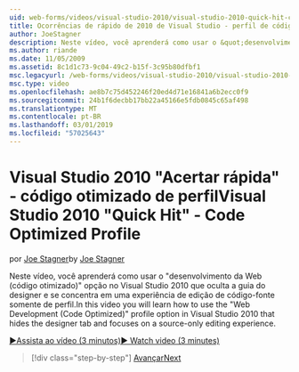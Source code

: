 ```yaml
---
uid: web-forms/videos/visual-studio-2010/visual-studio-2010-quick-hit-code-optimized-profile
title: Ocorrências de rápido de 2010 de Visual Studio - perfil de código otimizado | Microsoft Docs
author: JoeStagner
description: Neste vídeo, você aprenderá como usar o &quot;desenvolvimento da Web (código otimizado)&quot; opção no Visual Studio 2010 que oculta a guia designer de perfil e...
ms.author: riande
ms.date: 11/05/2009
ms.assetid: 8c1d1c73-9c04-49c2-b15f-3c95b80dfbf1
msc.legacyurl: /web-forms/videos/visual-studio-2010/visual-studio-2010-quick-hit-code-optimized-profile
msc.type: video
ms.openlocfilehash: ae8b7c75d452246f20ed4d71e16841a6b2ecc0f9
ms.sourcegitcommit: 24b1f6decbb17bb22a45166e5fdb0845c65af498
ms.translationtype: MT
ms.contentlocale: pt-BR
ms.lasthandoff: 03/01/2019
ms.locfileid: "57025643"
---
```

<a name="visual-studio-2010-quick-hit---code-optimized-profile"></a><span data-ttu-id="7a3e1-103">Visual Studio 2010 "Acertar rápida" - código otimizado de perfil</span><span class="sxs-lookup"><span data-stu-id="7a3e1-103">Visual Studio 2010 "Quick Hit" - Code Optimized Profile</span></span>
====================
<span data-ttu-id="7a3e1-104">por [Joe Stagner](https://github.com/JoeStagner)</span><span class="sxs-lookup"><span data-stu-id="7a3e1-104">by [Joe Stagner](https://github.com/JoeStagner)</span></span>

<span data-ttu-id="7a3e1-105">Neste vídeo, você aprenderá como usar o &quot;desenvolvimento da Web (código otimizado)&quot; opção no Visual Studio 2010 que oculta a guia do designer e se concentra em uma experiência de edição de código-fonte somente de perfil.</span><span class="sxs-lookup"><span data-stu-id="7a3e1-105">In this video you will learn how to use the &quot;Web Development (Code Optimized)&quot; profile option in Visual Studio 2010 that hides the designer tab and focuses on a source-only editing experience.</span></span> 

[<span data-ttu-id="7a3e1-106">&#9654;Assista ao vídeo (3 minutos)</span><span class="sxs-lookup"><span data-stu-id="7a3e1-106">&#9654; Watch video (3 minutes)</span></span>](https://channel9.msdn.com/Blogs/ASP-NET-Site-Videos/visual-studio-2010-quick-hit-code-optimized-profile)

> [!div class="step-by-step"]
> [<span data-ttu-id="7a3e1-107">Avançar</span><span class="sxs-lookup"><span data-stu-id="7a3e1-107">Next</span></span>](visual-studio-2010-quick-hit-code-search-view-hierarchy.md)
